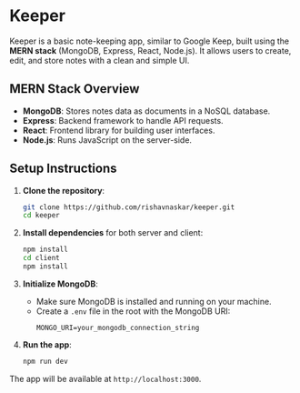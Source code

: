 # Keeper

Keeper is a basic note-keeping app, similar to Google Keep, built using the **MERN stack** (MongoDB, Express, React, Node.js). It allows users to create, edit, and store notes with a clean and simple UI.

## MERN Stack Overview
- **MongoDB**: Stores notes data as documents in a NoSQL database.
- **Express**: Backend framework to handle API requests.
- **React**: Frontend library for building user interfaces.
- **Node.js**: Runs JavaScript on the server-side.

## Setup Instructions

1. **Clone the repository**:
   ```bash
   git clone https://github.com/rishavnaskar/keeper.git
   cd keeper
   ```

2. **Install dependencies** for both server and client:
   ```bash
   npm install
   cd client
   npm install
   ```

3. **Initialize MongoDB**:
   - Make sure MongoDB is installed and running on your machine.
   - Create a `.env` file in the root with the MongoDB URI:
     ```
     MONGO_URI=your_mongodb_connection_string
     ```

4. **Run the app**:
   ```bash
   npm run dev
   ```

The app will be available at `http://localhost:3000`.
